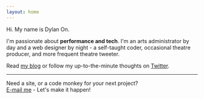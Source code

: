 ```yaml
---
layout: home
---
```


<p class="h1">Hi. My name is Dylan On.</p>

I'm passionate about **performance and tech**. I'm an arts administrator by day and
a web designer by night - a self-taught coder, occasional theatre producer,
and more frequent theatre tweeter. 

Read [my blog](#) or follow my up-to-the-minute thoughts on [Twitter](https://twitter.com/dylanon).

***

<p class="small">Need a site, or a code monkey for your next project?<br><a href="#">E-mail me</a> - Let's make it happen!</p>